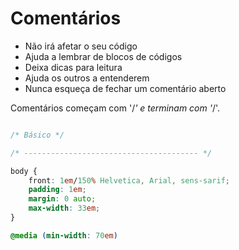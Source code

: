 # Comentários

* Não irá afetar o seu código
* Ajuda a lembrar de blocos de códigos
* Deixa dicas para leitura
* Ajuda os outros a entenderem
* Nunca esqueça de fechar um comentário aberto

Comentários começam com '/*' e terminam com '*/'.

```css

/* Básico */

/* --------------------------------------- */

body {
    front: 1em/150% Helvetica, Arial, sens-sarif;
    padding: 1em;
    margin: 0 auto;
    max-width: 33em;
}

@media (min-width: 70em)